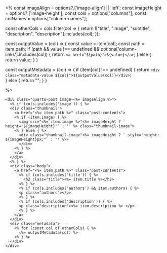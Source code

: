 <% 
const imageAlign = options?.['image-align']  || 'left';
const imageHeight = options?.['image-height'];
const cols = options["columns"];
const colNames = options["column-names"];

const otherCols = cols.filter(col => {
return !["title", "image", "subtitle", "description", "description"].includes(col);
});

const outputValue = (col) => {
  const value = item[col];
  const path = item.path;
  if (path && value !== undefined && options['column-links'].includes(col)) {
    return `<a href="${path}">${value}</a>`;
  } else {
    return value;
  }
}

const outputMetadata = (col) => {
  if (item[col] !== undefined) {
    return `<div class="metadata-value ${col}">${outputValue(col)}</div>`;  
  } else {
    return "";
  }
}

%>

```{=html}
<div class="quarto-post image-<%= imageAlign %>">
  <% if (cols.includes('image')) { %>
  <div class="thumbnail">
    <a href="<%= item.path %>" class="post-contents">
    <% if (item.image) { %>
      <img src="<%= item.image %>"<%= imageHeight ? ` height="${imageHeight}"` : '' %> class="thumbnail-image">
    <% } else { %>
      <div class="thumbnail-image"<%= imageHeight ? ` style="height: ${imageHeight}px;"` : '' %>>
      </div>
    <% } %>
    </a>
  </div>
  <% } %>
  <div class="body">
    <a href="<%= item.path %>" class="post-contents">
      <% if (cols.includes('title')) { %>
        <h2 class="title"><%= item.title %></h2>
      <% } %>
      <% if (cols.includes('authors') && item.authors) { %>
      <p class="authors"></p>
      <% } %>
      <% if (cols.includes('description')) { %>
      <p class="description"><%= item.description %> </p>
      <% } %>
    </a>
  </div>
  <div class="metadata">
    <% for (const col of otherCols) { %>
      <%= outputMetadata(col) %>
    <% } %>
  </div>
</div>
```
